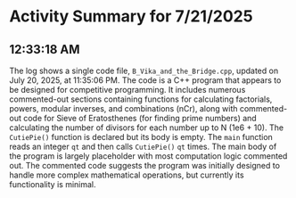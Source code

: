 # Activity Summary for 7/21/2025

## 12:33:18 AM
The log shows a single code file, `B_Vika_and_the_Bridge.cpp`, updated on July 20, 2025, at 11:35:06 PM.  The code is a C++ program that appears to be designed for competitive programming.  It includes numerous commented-out sections containing functions for calculating factorials, powers, modular inverses, and combinations (nCr), along with commented-out code for Sieve of Eratosthenes (for finding prime numbers) and calculating the number of divisors for each number up to N (1e6 + 10).  The `CutiePie()` function is declared but its body is empty. The `main` function reads an integer `qt` and then calls `CutiePie()` `qt` times.  The main body of the program is largely placeholder with most computation logic commented out.  The commented code suggests the program was initially designed to handle more complex mathematical operations, but currently its functionality is minimal.
